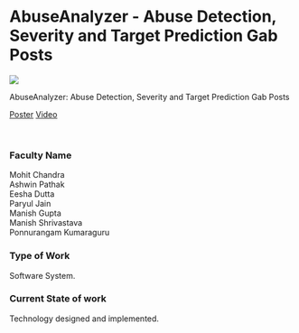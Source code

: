 # AbuseAnalyzer - Abuse Detection, Severity and Target Prediction Gab Posts

![](31.%20AbuseAnalyzer%20-%20Abuse%20Detection%2C%20Severity%20and%20Target%20Prediction%20Gab%20Posts.png)

AbuseAnalyzer: Abuse Detection, Severity and Target Prediction Gab Posts

[Poster](31.%20AbuseAnalyzer%20-%20Abuse%20Detection%2C%20Severity%20and%20Target%20Prediction%20Gab%20Posts.pdf)
[Video](controls)

<br>


### Faculty Name

Mohit Chandra<br>
Ashwin Pathak<br>
Eesha Dutta<br>
Paryul Jain<br>
Manish Gupta<br>
Manish Shrivastava<br>
Ponnurangam Kumaraguru


### Type of Work

Software System.


### Current State of work

Technology designed and implemented.
